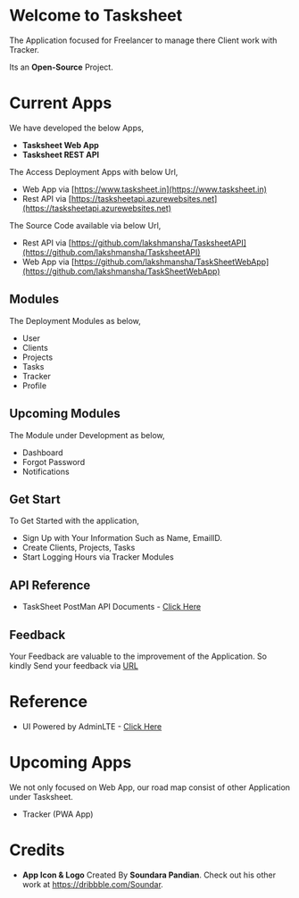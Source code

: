 # Welcome to Tasksheet

The Application focused for Freelancer to manage there Client work with Tracker.

Its an **Open-Source** Project.

# **Current Apps**

We have developed the below Apps,

- **Tasksheet Web App**
- **Tasksheet REST API**

The Access Deployment Apps with below Url,

- Web App via [https://www.tasksheet.in](https://www.tasksheet.in)
- Rest API via [https://tasksheetapi.azurewebsites.net](https://tasksheetapi.azurewebsites.net)

The Source Code available via below Url,

- Rest API via [https://github.com/lakshmansha/TasksheetAPI](https://github.com/lakshmansha/TasksheetAPI)
- Web App via [https://github.com/lakshmansha/TaskSheetWebApp](https://github.com/lakshmansha/TaskSheetWebApp)

## Modules

The Deployment Modules as below,

- User
- Clients
- Projects
- Tasks
- Tracker
- Profile

## Upcoming Modules

The Module under Development as below,

- Dashboard
- Forgot Password
- Notifications

## Get Start

To Get Started with the application,

- Sign Up with Your Information Such as Name, EmailID.
- Create Clients, Projects, Tasks
- Start Logging Hours via Tracker Modules

## API Reference

- TaskSheet PostMan API Documents - [Click Here](https://documenter.getpostman.com/view/1589172/TzXzDcSp)

## Feedback

Your Feedback are valuable to the improvement of the Application. So kindly Send your feedback via [URL](https://forms.office.com/r/hB8pRmPpju)

# Reference

- UI Powered by AdminLTE - [Click Here](https://adminlte.io/themes/dev/AdminLTE/)

# **Upcoming Apps**

We not only focused on Web App, our road map consist of other Application under Tasksheet.

- Tracker (PWA App)

# Credits

- **App Icon & Logo** Created By **Soundara Pandian**. Check out his other work at https://dribbble.com/Soundar.
